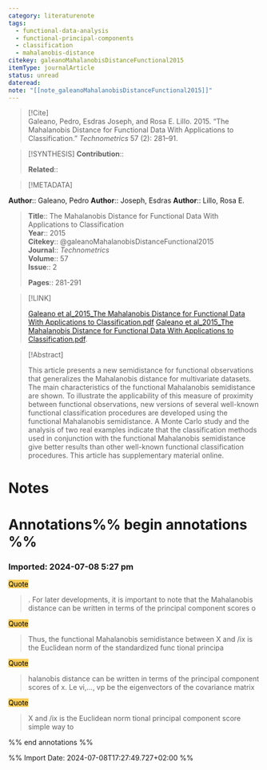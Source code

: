 ```yaml
---
category: literaturenote
tags:
  - functional-data-analysis
  - functional-principal-components
  - classification
  - mahalanobis-distance
citekey: galeanoMahalanobisDistanceFunctional2015
itemType: journalArticle
status: unread
dateread: 
note: "[[note_galeanoMahalanobisDistanceFunctional2015]]"
---
```


> [!Cite]  
> Galeano, Pedro, Esdras Joseph, and Rosa E. Lillo. 2015. “The Mahalanobis Distance for Functional Data With Applications to Classification.” _Technometrics_ 57 (2): 281–91.

> [!SYNTHESIS] 
>**Contribution**::
>
>**Related**:: 
>

> [!METADATA]  
>
**Author**:: Galeano, Pedro
**Author**:: Joseph, Esdras
**Author**:: Lillo, Rosa E.<br>
> **Title**:: The Mahalanobis Distance for Functional Data With Applications to Classification    
> **Year**:: 2015     
> **Citekey**:: @galeanoMahalanobisDistanceFunctional2015    
>**Journal**:: *Technometrics*    
>**Volume**:: 57    
>**Issue**:: 2     
>    
>    
>     
> **Pages**:: 281-291    
>    
>

> [!LINK] 
>
> [Galeano et al_2015_The Mahalanobis Distance for Functional Data With Applications to Classification.pdf](file:///Users/steven/Library/Mobile%20Documents/com~apple~CloudDocs/Zotero/bibliography/Technometrics/2015/Galeano%20et%20al_2015_The%20Mahalanobis%20Distance%20for%20Functional%20Data%20With%20Applications%20to%20Classification2.pdf)
> [Galeano et al_2015_The Mahalanobis Distance for Functional Data With Applications to Classification.pdf](file:///Users/steven/Library/Mobile%20Documents/com~apple~CloudDocs/Zotero/bibliography/Technometrics/2015/Galeano%20et%20al_2015_The%20Mahalanobis%20Distance%20for%20Functional%20Data%20With%20Applications%20to%20Classification.pdf).

>[!Abstract]
>
>This article presents a new semidistance for functional observations that generalizes the Mahalanobis distance for multivariate datasets. The main characteristics of the functional Mahalanobis semidistance are shown. To illustrate the applicability of this measure of proximity between functional observations, new versions of several well-known functional classification procedures are developed using the functional Mahalanobis semidistance. A Monte Carlo study and the analysis of two real examples indicate that the classification methods used in conjunction with the functional Mahalanobis semidistance give better results than other well-known functional classification procedures. This article has supplementary material online.
>>


# Notes<br>
# Annotations%% begin annotations %%  
 
 
  
### Imported: 2024-07-08 5:27 pm  
  
  
<mark style="background-color: #facd5a">Quote</mark>  
> . For later developments, it is important to note that the Mahalanobis distance can be written in terms of the principal component scores o
  
<mark style="background-color: #facd5a">Quote</mark>  
> Thus, the functional Mahalanobis semidistance between X and /ix is the Euclidean norm of the standardized func tional principa
  
<mark style="background-color: #f9cd59">Quote</mark>  
> halanobis distance can be written in terms of the principal component scores of x. Le vi,..., vp be the eigenvectors of the covariance matrix
  
<mark style="background-color: #f9cd59">Quote</mark>  
> X and /ix is the Euclidean norm tional principal component score simple way to
  
  
%% end annotations %%

%% Import Date: 2024-07-08T17:27:49.727+02:00 %%
